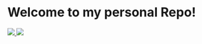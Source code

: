 # Welcome to my personal Repo!

<a href="https://github.com/anuraghazra/github-readme-stats">
    <img src="https://github-readme-stats.vercel.app/api/top-langs/?     theme=dracula&hide_border=true&username=AdrianGrassin&layout=compact&count_private=true&include_all_commits=true&hide=Makefilelayout=compact" /> <img src="https://media.tenor.com/fTTVgygGDh8AAAAM/kitty-cat-sandwich.gif" />
</a>
